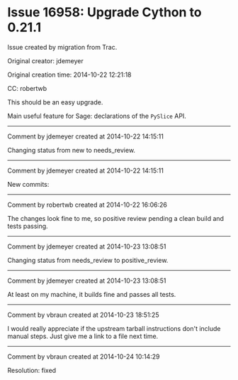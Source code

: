 # Issue 16958: Upgrade Cython to 0.21.1

Issue created by migration from Trac.

Original creator: jdemeyer

Original creation time: 2014-10-22 12:21:18

CC:  robertwb

This should be an easy upgrade.

Main useful feature for Sage: declarations of the `PySlice` API.


---

Comment by jdemeyer created at 2014-10-22 14:15:11

Changing status from new to needs_review.


---

Comment by jdemeyer created at 2014-10-22 14:15:11

New commits:


---

Comment by robertwb created at 2014-10-22 16:06:26

The changes look fine to me, so positive review pending a clean build and tests passing.


---

Comment by jdemeyer created at 2014-10-23 13:08:51

Changing status from needs_review to positive_review.


---

Comment by jdemeyer created at 2014-10-23 13:08:51

At least on my machine, it builds fine and passes all tests.


---

Comment by vbraun created at 2014-10-23 18:51:25

I would really appreciate if the upstream tarball instructions don't include manual steps. Just give me a link to a file next time.


---

Comment by vbraun created at 2014-10-24 10:14:29

Resolution: fixed
